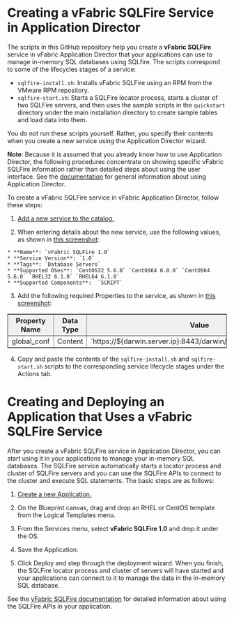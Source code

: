# Creating a vFabric SQLFire Service in Application Director

The scripts in this GitHub repository help you create a **vFabric SQLFire** service in vFabric Application Director that your applications can use to manage in-memory SQL databases using SQLfire.  The scripts correspond to some of the lifecycles stages of a service: 

* `sqlfire-install.sh`:  Installs vFabric SQLFire using an RPM from the VMware RPM repository. 
* `sqlfire-start.sh`: Starts a SQLFire locator process, starts a cluster of two SQLFire servers, and then uses the sample scripts in the `quickstart` directory under the main installation directory to create sample tables and load data into them.

You do not run these scripts yourself.  Rather, you specify their contents when you create a new service using the Application Director wizard.

**Note**: Because it is assumed that you already know how to use Application Director, the following procedures concentrate on showing specific vFabric SQLFire information rather than detailed steps about using the user interface.  See the [documentation](http://pubs.vmware.com/appdirector-1/index.jsp) for general information about using Application Director.

To create a vFabric SQLFire service in vFabric Application Director, follow these steps:

1.   [Add a new service to the catalog.](http://pubs.vmware.com/appdirector-1/topic/com.vmware.appdirector.using.doc/GUID-68665799-52B6-4B70-82CE-9F03C60958FB.html)

2.   When entering details about the new service, use the following values, as shown in [this screenshot](vfabric-sqlfire/sqlfire-create.png): 

    * **Name**: `vFabric SQLFire 1.0`
    * **Service Version**: `1.0`
    * **Tags**: `Database Servers`  
    * **Supported OSes**: `CentOS32 5.6.0` `CentOS64 6.0.0` `CentOS64 5.6.0` `RHEL32 6.1.0` `RHEL64 6.1.0`  
    * **Supported Components**:  `SCRIPT`  


3.   Add the following required Properties to the service, as shown in [this screenshot](vfabric-sqlfire/sqlfire-properties.png):

<table border=1>
    <tr>
      <th style="background-color:#F0F0F0">Property Name</th>
      <th style="background-color:#F0F0F0">Data Type</th>
      <th style="background-color:#F0F0F0">Value</th>
    </tr>
    <tr>
       <td>global_conf</td>
       <td>Content</td>
       <td>`https://${darwin.server.ip}:8443/darwin/conf/darwin_global.conf`</td>
    </tr> 
</table>

4.  Copy and paste the contents of the `sqlfire-install.sh` and `sqlfire-start.sh` scripts to the corresponding service lifecycle stages under the Actions tab.


# Creating and Deploying an Application that Uses a vFabric SQLFire Service  

After you create a vFabric SQLFire service in Application Director, you can start using it in your applications to manage your in-memory SQL databases.   The SQLFire service automatically starts a locator process and cluster of SQLFire servers and you can use the SQLFire APIs to connect to the cluster and execute SQL statements.  The basic steps are as follows: 

1.   [Create a new Application.](http://pubs.vmware.com/appdirector-1/topic/com.vmware.appdirector.using.doc/GUID-E5C015BA-415C-43A8-A144-8CFBB6117EE3.html)

3.   On the Blueprint canvas, drag and drop an RHEL or CentOS template from the Logical Templates menu.

4.   From the Services menu, select **vFabric SQLFire 1.0** and drop it under the OS.  

5.   Save the Application.

6.   Click Deploy and step through the deployment wizard.  When you finish, the SQLFire locator process and cluster of servers will have started and your applications can connect to it to manage the data in the in-memory SQL database.  

See the [vFabric SQLFire documentation](http://pubs.vmware.com/vfabric51/topic/com.vmware.vfabric.sqlfire.1.0/about_users_guide.html) for detailed information about using the SQLFire APIs in your application.

